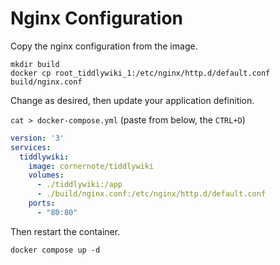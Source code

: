 # Nginx Configuration

Copy the nginx configuration from the image.

```shell
mkdir build
docker cp root_tiddlywiki_1:/etc/nginx/http.d/default.conf build/nginx.conf
```

Change as desired, then update your application definition.

`cat > docker-compose.yml` (paste from below, the `CTRL+D`)

```yaml
version: '3'
services:
  tiddlywiki:
    image: cornernote/tiddlywiki
    volumes:
      - ./tiddlywiki:/app
      - ./build/nginx.conf:/etc/nginx/http.d/default.conf
    ports:
      - "80:80"
```

Then restart the container.

```shell
docker compose up -d
```
